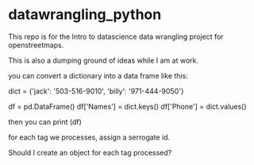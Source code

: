 # datawrangling_python

This repo is for the Intro to datascience data wrangling project for openstreetmaps.

This is also a dumping ground of ideas while I am at work.

you can convert a dictionary into a data frame like this:

dict = {'jack': '503-516-9010', 'billy': '971-444-9050'}

df = pd.DataFrame()
df['Names'] = dict.keys()
df['Phone'] = dict.values()

then you can print (df)

for each tag we processes, assign a serrogate id.

Should I create an object for each tag processed?
